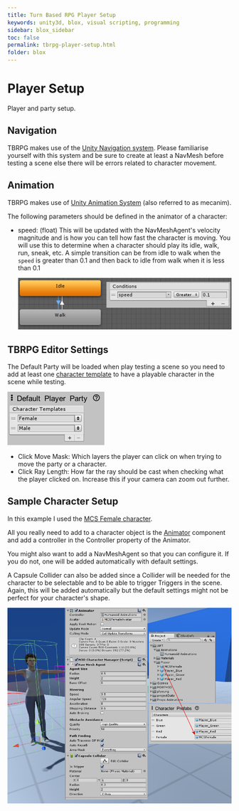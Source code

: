 ```yaml
---
title: Turn Based RPG Player Setup
keywords: unity3d, blox, visual scripting, programming
sidebar: blox_sidebar
toc: false
permalink: tbrpg-player-setup.html
folder: blox
---
```


Player Setup
============

Player and party setup.

Navigation
----------

TBRPG makes use of the [Unity Navigation system](https://docs.unity3d.com/Manual/Navigation.html). Please familiarise yourself with this system and be sure to create at least a NavMesh before testing a scene else there will be errors related to character movement.

Animation
---------

TBRPG makes use of [Unity Animation System](https://docs.unity3d.com/Manual/AnimationSection.html) (also referred to as mecanim).

The following parameters should be defined in the animator of a character:

- speed: (float) This will be updated with the NavMeshAgent's velocity magnitude and is how you can tell how fast the character is moving. You will use this to determine when a character should play its idle, walk, run, sneak, etc. A simple transition can be from idle to walk when the `speed` is greater than 0.1 and then back to idle from walk when it is less than 0.1
	
	![](img/tbrpg/08.png)

TBRPG Editor Settings
---------------------

The Default Party will be loaded when play testing a scene so you need to add at least one [character template](tbpg-char-templates.html) to have a playable character in the scene while testing.

![](img/tbrpg/03.png)

- Click Move Mask: Which layers the player can click on when trying to move the party or a character.
- Click Ray Length: How far the ray should be cast when checking what the player clicked on. Increase this if your camera can zoom out further.

Sample Character Setup
----------------------

In this example I used the [MCS Female character](https://www.assetstore.unity3d.com/?asac=MnslCi8JXB#!/publisher/13832).

All you really need to add to a character object is the [Animator](https://docs.unity3d.com/Manual/AnimatorControllers.html) component and add a controller in the Controller property of the Animator.

You might also want to add a NavMeshAgent so that you can configure it. If you do not, one will be added automatically with default settings.

A Capsule Collider can also be added since a Collider will be needed for the character to be selectable and to be able to trigger Triggers in the scene. Again, this will be added automatically but the default settings might not be perfect for your character's shape. 

![](img/tbrpg/09.png)